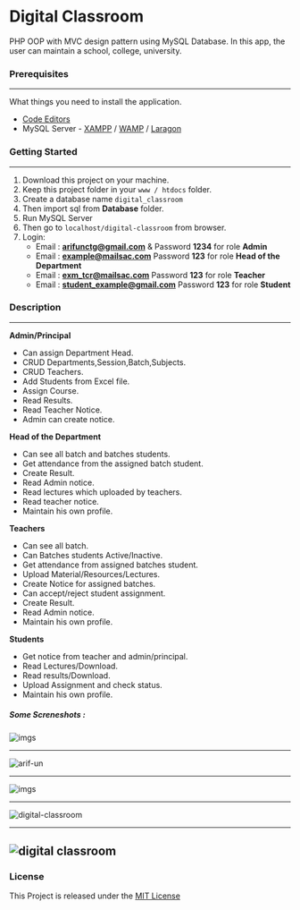 # Digital Classroom
PHP OOP with MVC design pattern using MySQL Database.
In this app, the user can maintain a school, college, university.

### Prerequisites

------------


What things you need to install the application.
- [Code Editors](https://www.google.com/search?client=opera&q=Code+Editors&sourceid=opera&ie=UTF-8&oe=UTF-8)
- MySQL Server - [XAMPP](https://www.apachefriends.org/download.html "XAMPP") / [WAMP](http://www.wampserver.com/en/ "WAMP") / [Laragon](https://laragon.org/download/index.html "Laragon")

### Getting Started

------------

1. Download this project on your machine.
2. Keep this project folder in your `www / htdocs` folder.
3. Create a database name `digital_classroom` 
4. Then import sql from **Database** folder.
5. Run MySQL Server
6. Then go to `localhost/digital-classroom` from browser.
7. Login:
 	- Email : **arifunctg@gmail.com** & Password **1234** for role **Admin**
 	- Email : **example@mailsac.com** Password **123** for role **Head of the Department**
 	- Email : **exm_tcr@mailsac.com** Password **123** for role **Teacher**
	 - Email : **student_example@gmail.com** Password **123** for role **Student**

### Description

------------
 **Admin/Principal**
-  Can assign Department Head. 
-  CRUD Departments,Session,Batch,Subjects.
-  CRUD Teachers.
-  Add Students from Excel file.
-  Assign Course.
-  Read Results.
-  Read Teacher Notice.
- Admin can create notice.

**Head of the Department**
- Can see all batch and batches students.
- Get attendance from the assigned batch student.
- Create Result.
- Read Admin notice.
- Read lectures which uploaded by teachers.
- Read teacher notice.
- Maintain his own profile.

**Teachers**
- Can see all batch.
- Can Batches students Active/Inactive.
- Get attendance from assigned batches student.
- Upload Material/Resources/Lectures.
- Create Notice for assigned batches.
- Can accept/reject student assignment.
- Create Result.
- Read Admin notice.
- Maintain his own profile.

**Students**
- Get notice from teacher and admin/principal.
- Read Lectures/Download.
- Read results/Download.
- Upload Assignment and check status.
- Maintain his own profile.

##### Some Screneshots :

![imgs](https://github.com/Arif-un/Digital-Classroom/blob/master/Screenshots/capture%201.png?raw=true "imgs")

------------


![arif-un](https://github.com/Arif-un/Digital-Classroom/blob/master/Screenshots/capture%202.png?raw=true "arif-un")

------------

![imgs](https://github.com/Arif-un/Digital-Classroom/blob/master/Screenshots/capture%203.png?raw=true "imgs")

------------

![digital-classroom](https://github.com/Arif-un/Digital-Classroom/blob/master/Screenshots/capture%204.png?raw=true "digital-classroom")

------------

![digital classroom](https://github.com/Arif-un/Digital-Classroom/blob/master/Screenshots/capture%205.png?raw=true "digital classroom")
------------

### License
This Project is released under the [MIT License](https://opensource.org/licenses/MIT)


